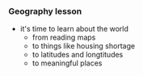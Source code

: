 ### Geography lesson

- it's time to learn about the world
  - from reading maps
  - to things like housing shortage
  - to latitudes and longtitudes
  - to meaningful places
